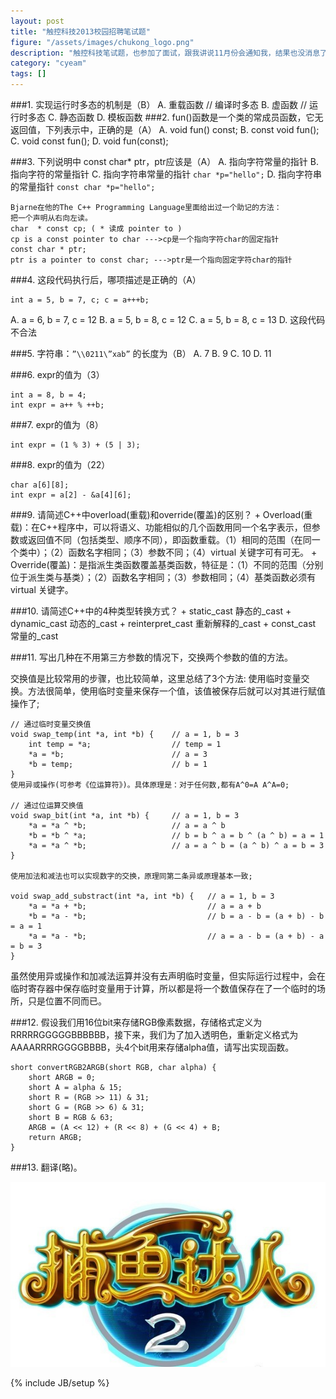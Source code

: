 ```yaml
---
layout: post
title: "触控科技2013校园招聘笔试题"
figure: "/assets/images/chukong_logo.png"
description: "触控科技笔试题，也参加了面试，跟我讲说11月份会通知我，结果也没消息了。公司不大，老板爱喝茶，办公室里全是专业的喝茶器具。之前收购了一个开源游戏引擎Cocos2d。貌似最近又搞来了小鳄鱼爱洗澡，传闻也快上市了。发展不错，不过前面还有可怕的腾讯。。。"
category: "cyeam"
tags: []
---
```

###1. 实现运行时多态的机制是（B）
A. 重载函数 // 编译时多态
B. 虚函数 // 运行时多态
C. 静态函数
D. 模板函数
###2. fun()函数是一个类的常成员函数，它无返回值，下列表示中，正确的是（A）
A. void fun() const;
B. const void fun();
C. void const fun();
D. void fun(const);

###3. 下列说明中 const char* ptr，ptr应该是（A）
A. 指向字符常量的指针
B. 指向字符的常量指针
C. 指向字符串常量的指针 `char *p="hello";`
D. 指向字符串的常量指针 `const char *p="hello";`


	Bjarne在他的The C++ Programming Language里面给出过一个助记的方法： 
	把一个声明从右向左读。 
	char  * const cp; ( * 读成 pointer to ) 
	cp is a const pointer to char --->cp是一个指向字符char的固定指针
	const char * ptr; 
	ptr is a pointer to const char; --->ptr是一个指向固定字符char的指针    


###4. 这段代码执行后，哪项描述是正确的（A）

	int a = 5, b = 7, c; c = a+++b;   
A. a = 6, b = 7, c = 12
B. a = 5, b = 8, c = 12
C. a = 5, b = 8, c = 13
D. 这段代码不合法

###5. 字符串：`”\\0211\”xab”` 的长度为（B）
A. 7
B. 9
C. 10
D. 11

###6. expr的值为（3）

	int a = 8, b = 4;
	int expr = a++ % ++b;


###7. expr的值为（8）

	int expr = (1 % 3) + (5 | 3);


###8. expr的值为（22）

	char a[6][8];
	int expr = a[2] - &a[4][6];

###9. 请简述C++中overload(重载)和override(覆盖)的区别？
	+ Overload(重载)：在C++程序中，可以将语义、功能相似的几个函数用同一个名字表示，但参数或返回值不同（包括类型、顺序不同），即函数重载。（1）相同的范围（在同一个类中）；（2）函数名字相同；（3）参数不同；（4）virtual 关键字可有可无。
	+ Override(覆盖)：是指派生类函数覆盖基类函数，特征是：（1）不同的范围（分别位于派生类与基类）；（2）函数名字相同；（3）参数相同；（4）基类函数必须有virtual 关键字。

###10. 请简述C++中的4种类型转换方式？
	+ static_cast 静态的_cast 
	+ dynamic_cast 动态的_cast 
	+ reinterpret_cast 重新解释的_cast 
	+ const_cast 常量的_cast 

###11. 写出几种在不用第三方参数的情况下，交换两个参数的值的方法。

交换值是比较常用的步骤，也比较简单，这里总结了3个方法:
	使用临时变量交换。方法很简单，使用临时变量来保存一个值，该值被保存后就可以对其进行赋值操作了;

	// 通过临时变量交换值
	void swap_temp(int *a, int *b) {    // a = 1, b = 3
	    int temp = *a;                  // temp = 1
	    *a = *b;                        // a = 3
	    *b = temp;                      // b = 1
	}
	使用异或操作(可参考《位运算符》)。具体原理是：对于任何数,都有A^0=A A^A=0;
	
	// 通过位运算交换值
	void swap_bit(int *a, int *b) {     // a = 1, b = 3
	    *a = *a ^ *b;                   // a = a ^ b
	    *b = *b ^ *a;                   // b = b ^ a = b ^ (a ^ b) = a = 1
	    *a = *a ^ *b;                   // a = a ^ b = (a ^ b) ^ a = b = 3
	}
	
	使用加法和减法也可以实现数字的交换，原理同第二条异或原理基本一致;
	
	void swap_add_substract(int *a, int *b) {   // a = 1, b = 3
	    *a = *a + *b;                           // a = a + b
	    *b = *a - *b;                           // b = a - b = (a + b) - b = a = 1
	    *a = *a - *b;                           // a = a - b = (a + b) - a = b = 3
	}
虽然使用异或操作和加减法运算并没有去声明临时变量，但实际运行过程中，会在临时寄存器中保存临时变量用于计算，所以都是将一个数值保存在了一个临时的场所，只是位置不同而已。


###12. 假设我们用16位bit来存储RGB像素数据，存储格式定义为RRRRRGGGGGBBBBBB，接下来，我们为了加入透明色，重新定义格式为AAAARRRRGGGGBBBB，头4个bit用来存储alpha值，请写出实现函数。
	
	short convertRGB2ARGB(short RGB, char alpha) {
		short ARGB = 0;
		short A = alpha & 15;
		short R = (RGB >> 11) & 31;
		short G = (RGB >> 6) & 31;
		short B = RGB & 63;
		ARGB = (A << 12) + (R << 8) + (G << 4) + B;
		return ARGB;
	}


###13. 翻译(略)。


![Alt text](/assets/images/chukong.jpg)

{% include JB/setup %}
